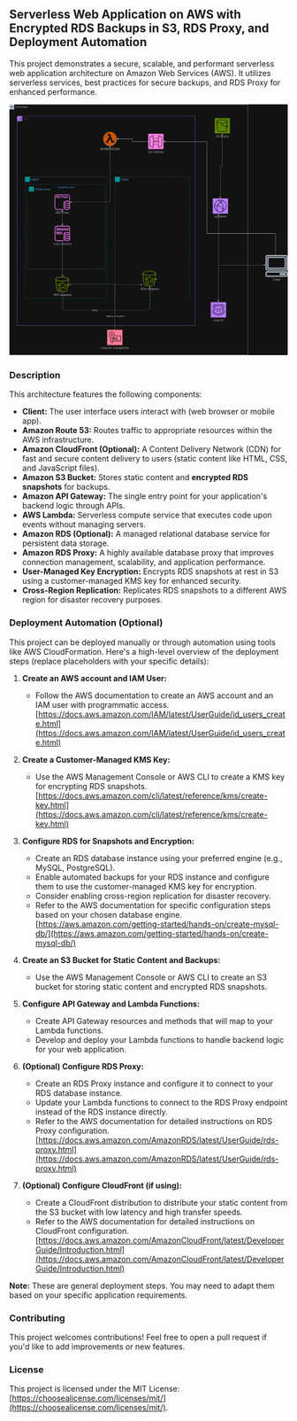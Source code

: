 ## Serverless Web Application on AWS with Encrypted RDS Backups in S3, RDS Proxy, and Deployment Automation

This project demonstrates a secure, scalable, and performant serverless web application architecture on Amazon Web Services (AWS). It utilizes serverless services, best practices for secure backups, and RDS Proxy for enhanced performance.

![architecture](https://github.com/ARMkiyas/an-architecture-for-Serverless-Web-Application-on-AWS/blob/93aefa95b788aeb120e08a9cf4133a12f488643e/architucture-img.jpg)

###  Description

This architecture features the following components:

* **Client:** The user interface users interact with (web browser or mobile app).
* **Amazon Route 53:** Routes traffic to appropriate resources within the AWS infrastructure.
* **Amazon CloudFront (Optional):** A Content Delivery Network (CDN) for fast and secure content delivery to users (static content like HTML, CSS, and JavaScript files).
* **Amazon S3 Bucket:** Stores static content and **encrypted RDS snapshots** for backups.
* **Amazon API Gateway:** The single entry point for your application's backend logic through APIs.
* **AWS Lambda:** Serverless compute service that executes code upon events without managing servers.
* **Amazon RDS (Optional):** A managed relational database service for persistent data storage.
* **Amazon RDS Proxy:** A highly available database proxy that improves connection management, scalability, and application performance.
* **User-Managed Key Encryption:** Encrypts RDS snapshots at rest in S3 using a customer-managed KMS key for enhanced security.
* **Cross-Region Replication:** Replicates RDS snapshots to a different AWS region for disaster recovery purposes.

###  Deployment Automation (Optional)

This project can be deployed manually or through automation using tools like AWS CloudFormation. Here's a high-level overview of the deployment steps (replace placeholders with your specific details):

1. **Create an AWS account and IAM User:**  
    * Follow the AWS documentation to create an AWS account and an IAM user with programmatic access. [https://docs.aws.amazon.com/IAM/latest/UserGuide/id_users_create.html](https://docs.aws.amazon.com/IAM/latest/UserGuide/id_users_create.html)

2. **Create a Customer-Managed KMS Key:**
    * Use the AWS Management Console or AWS CLI to create a KMS key for encrypting RDS snapshots. [https://docs.aws.amazon.com/cli/latest/reference/kms/create-key.html](https://docs.aws.amazon.com/cli/latest/reference/kms/create-key.html)

3. **Configure RDS for Snapshots and Encryption:**
    * Create an RDS database instance using your preferred engine (e.g., MySQL, PostgreSQL).
    * Enable automated backups for your RDS instance and configure them to use the customer-managed KMS key for encryption. 
    * Consider enabling cross-region replication for disaster recovery.
    * Refer to the AWS documentation for specific configuration steps based on your chosen database engine. [https://aws.amazon.com/getting-started/hands-on/create-mysql-db/](https://aws.amazon.com/getting-started/hands-on/create-mysql-db/)

4. **Create an S3 Bucket for Static Content and Backups:**
    * Use the AWS Management Console or AWS CLI to create an S3 bucket for storing static content and encrypted RDS snapshots.

5. **Configure API Gateway and Lambda Functions:**
    * Create API Gateway resources and methods that will map to your Lambda functions.
    * Develop and deploy your Lambda functions to handle backend logic for your web application.

6. **(Optional) Configure RDS Proxy:**
    * Create an RDS Proxy instance and configure it to connect to your RDS database instance.
    * Update your Lambda functions to connect to the RDS Proxy endpoint instead of the RDS instance directly.
    * Refer to the AWS documentation for detailed instructions on RDS Proxy configuration. [https://docs.aws.amazon.com/AmazonRDS/latest/UserGuide/rds-proxy.html](https://docs.aws.amazon.com/AmazonRDS/latest/UserGuide/rds-proxy.html)

7. **(Optional) Configure CloudFront (if using):**
    * Create a CloudFront distribution to distribute your static content from the S3 bucket with low latency and high transfer speeds.
    * Refer to the AWS documentation for detailed instructions on CloudFront configuration. [https://docs.aws.amazon.com/AmazonCloudFront/latest/DeveloperGuide/Introduction.html](https://docs.aws.amazon.com/AmazonCloudFront/latest/DeveloperGuide/Introduction.html)

**Note:** These are general deployment steps. You may need to adapt them based on your specific application requirements. 

### Contributing

This project welcomes contributions! Feel free to open a pull request if you'd like to add improvements or new features. 

### License

This project is licensed under the MIT License: [https://choosealicense.com/licenses/mit/](https://choosealicense.com/licenses/mit/).
